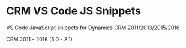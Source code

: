 # CRM VS Code JS Snippets
VS Code JavaScript snippets for Dynamics CRM 2011/2013/2015/2016

CRM 2011 - 2016 (5.0 - 8.1)
